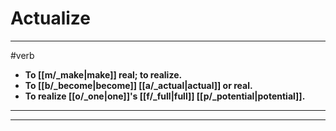 # Actualize
---
#verb
- **To [[m/_make|make]] real; to realize.**
- **To [[b/_become|become]] [[a/_actual|actual]] or real.**
- **To realize [[o/_one|one]]'s [[f/_full|full]] [[p/_potential|potential]].**
---
---
